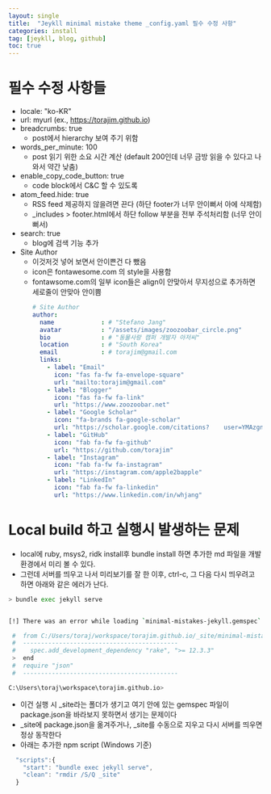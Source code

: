 ```yaml
---
layout: single
title:  "Jeykll minimal mistake theme _config.yaml 필수 수정 사항"
categories: install
tag: [jeykll, blog, github]
toc: true
---
```


# 필수 수정 사항들
* locale: "ko-KR"
* url: myurl (ex., https://torajim.github.io)
* breadcrumbs: true
  * post에서 hierarchy 보여 주기 위함
* words_per_minute: 100
  * post 읽기 위한 소요 시간 계산 (default 200인데 너무 금방 읽을 수 있다고 나와서 약간 낮춤)
* enable_copy_code_button: true
  * code block에서 C&C 할 수 있도록
* atom_feed.hide: true
  * RSS feed 제공하지 않을려면 끈다 (하단 footer가 너무 안이뻐서 아에 삭제함)
  * _includes > footer.html에서 하단 follow 부분을 전부 주석처리함 (너무 안이뻐서)
* search: true
  * blog에 검색 기능 추가
* Site Author
  * 이것저것 넣어 보면서 안이쁜건 다 뺐음
  * icon은 fontawesome.com 의 style을 사용함
  * fontawsome.com의 일부 icon들은 align이 안맞아서 무지성으로 추가하면 세로줄이 안맞아 안이쁨
    ```yaml
    # Site Author
    author:
      name             : # "Stefano Jang"
      avatar           : "/assets/images/zoozoobar_circle.png"
      bio              : # "동물사랑 캠퍼 개발자 아저씨"
      location         : # "South Korea"
      email            : # torajim@gmail.com
      links:
        - label: "Email"
          icon: "fas fa-fw fa-envelope-square"
          url: "mailto:torajim@gmail.com"
        - label: "Blogger"
          icon: "fas fa-fw fa-link"
          url: "https://www.zoozoobar.net"
        - label: "Google Scholar"
          icon: "fa-brands fa-google-scholar"
          url: "https://scholar.google.com/citations?    user=YMAzgnYAAAAJ&hl=ko"
        - label: "GitHub"
          icon: "fab fa-fw fa-github"
          url: "https://github.com/torajim"
        - label: "Instagram"
          icon: "fab fa-fw fa-instagram"
          url: "https://instagram.com/apple2bapple"
        - label: "LinkedIn"
          icon: "fab fa-fw fa-linkedin"
          url: "https://www.linkedin.com/in/whjang"
    ```

# Local build 하고 실행시 발생하는 문제
* local에 ruby, msys2, ridk install후 bundle install 하면 추가한 md 파일을 개발환경에서 미리 볼 수 있다.
* 그런데 서버를 띄우고 나서 미리보기를 잘 한 이후, ctrl-c, 그 다음 다시 띄우려고 하면 아래와 같은 에러가 난다.

```bash
> bundle exec jekyll serve


[!] There was an error while loading `minimal-mistakes-jekyll.gemspec`: No such file or directory @ rb_sysopen - package.json. Bundler cannot continue.

 #  from C:/Users/toraj/workspace/torajim.github.io/_site/minimal-mistakes-jekyll.gemspec:3
 #  -------------------------------------------
 #    spec.add_development_dependency "rake", ">= 12.3.3"
 >  end
 #  require "json"
 #  -------------------------------------------

C:\Users\toraj\workspace\torajim.github.io>
```
* 이건 실행 시 _site라는 폴더가 생기고 여기 안에 있는 gemspec 파일이 package.json을 바라보지 못하면서 생기는 문제이다
* _site에 package.json을 옮겨주거나, _site를 수동으로 지우고 다시 서버를 띄우면 정상 동작한다
* 아래는 추가한 npm script (Windows 기준)
```js
  "scripts":{
    "start": "bundle exec jekyll serve",
    "clean": "rmdir /S/Q _site"
  }
```